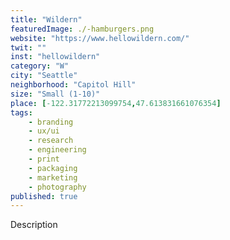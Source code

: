 ```yaml
---
title: "Wildern"
featuredImage: ./-hamburgers.png
website: "https://www.hellowildern.com/"
twit: ""
inst: "hellowildern"
category: "W"
city: "Seattle"
neighborhood: "Capitol Hill"
size: "Small (1-10)"
place: [-122.31772213099754,47.613831661076354]
tags:
    - branding
    - ux/ui
    - research
    - engineering
    - print
    - packaging
    - marketing
    - photography
published: true
---
```


Description
